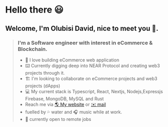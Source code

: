 # Hello there 😃

## Welcome, I'm Olubisi David, nice to meet you 👋.

> ### I'm a Software engineer with interest in eCommerce & Blockchain.
>
> - 🛒 I love building eCommerce web application
> - ⌨️ Currently digging deep into NEAR Protocol and creating web3 projects through it.
> - 🏗️ I'm looking to collaborate on eCommerce projects and web3 projects (dApps)
> - 💻 My current stack is Typescript, React, Nextjs, Nodejs,Expressjs Firebase, MongoDB, MySQL and Rust
> - Reach me via [ 🌎 My website](https://olubisi-david.vercel.app) or [ ✉️ mail](oludavidconnect@gmail.com)
> - fuelled by 💦 water and 🎧 music while at work.
> - 💼 currently open to remote jobs
